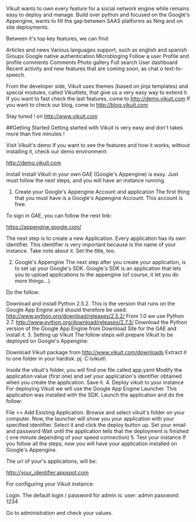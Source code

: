 Vikuit wants to own every feature for a social network engine while remains easy to deploy and manage. Build over python and focused on the Google's Appengine, wants to fill the gap between SAAS platforms as Ning and on site deployments.

Between it's top key features, we can find:

Articles and news
Various languages support, such as english and spanish
Groups
Google native authentication
Microbloging
Follow a user
Profile and profile comments
Comments
Photo gallery
Full search
User dashboard
Recent activity
and new features that are coming soon, as chat o text-to-speech.

From the developer side, Vikuit uses themes (based on jinja templates) and special modules, called Vikuitlets, that give us a very easy way to extend it.
If you want to fast check the last features, come to http://demo.vikuit.com If you want to check our blog, come to http://blog.vikuit.com

Stay tuned ! on http://www.vikuit.com


##Getting Started
Getting started with Vikuit is very easy and don't takes more than five minutes !

Visit Vikuit's demo
If you want to see the features and how it works, without installing it, check our demo environment:

http://demo.vikuit.com

Install
Install Vikuit in your own GAE (Google's Appengine) is easy. Just must follow the next steps, and you will have an instance running.

1. Create your Google's Appengine Account and application
The first thing that you must have is a Google's Appengine Account. This account is free.

To sign in GAE, you can follow the next link:

https://appengine.google.com/

The next step is to create a new Application. Every application has its own identifier. This identifier is very important because is the name of your instance. Take note about it. Set the title, too.

2. Google's Appengine
The next step after you create your application, is to set up your Google's SDK. Google's SDK is an application that lets you to upload applications to the appengine (of course, it let you do more things...).

Do the follow:

Download and install Python 2.5.2. This is the version that runs on the Google App Engine and should therefore be used. http://www.python.org/download/releases/2.5.2/ From 1.0 we use Python 2.7. http://www.python.org/download/releases/2.7.3/
Download the Python version of the Google App Engine from Download Site for the GAE and install it.
3. Setting up Vikuit
The follow steps will prepare Vikuit to be deployed on Google's Appengine:

Download Vikuit package from http://www.vikuit.com/downloads
Extract it to one folder in your hardisk.
pj. C:\vikuit\

Inside the vikuit's folder, you will find one file called app.yaml
Modify the application value (first one) and set your application's identifier obtained when you create the application. Save it.
4. Deploy vikuit to your instance
For deploying Vikuit we will use the Google App Engine Launcher. This application was installed with the SDK. Launch the application and do the follow:

File >> Add Existing Application. Browse and select vikuit's folder on your computer.
Now, the launcher will show you your application with your specified identifier. Select it and click the deploy button up.
Set your email and password
Wait until the application tells that the deployment is finished ( one minute depending of your speed connection)
5. Test your instance
If you follow all the steps, now you will have your application installed on Google's Appengine.

The url of your's applications, will be:

http://your_identifier.appspot.com

For configuring your Vikuit instance:

Login. The default login / password for admin is:
user: admin password: 1234

Go to administration and check your values.

